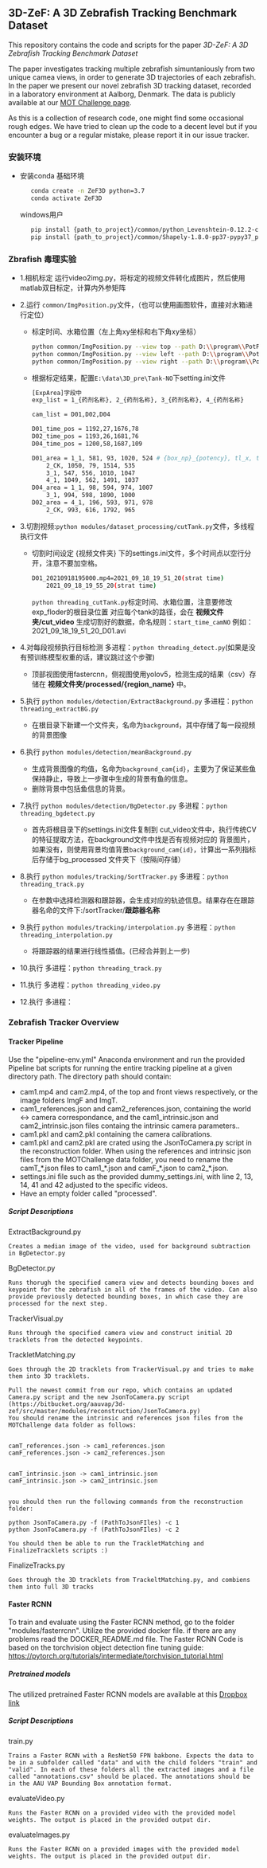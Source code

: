 ## 3D-ZeF: A 3D Zebrafish Tracking Benchmark Dataset

This repository contains the code and scripts for the paper *3D-ZeF: A 3D Zebrafish Tracking Benchmark Dataset*

The paper investigates tracking multiple zebrafish simuntaniously from two unique camea views, in order to generate 3D trajectories of each zebrafish.
In the paper we present our novel zebrafish 3D tracking dataset, recorded in a laboratory environment at Aalborg, Denmark. The data is publicly available at our [MOT Challenge page](https://motchallenge.net/data/3D-ZeF20).


As this is a collection of research code, one might find some occasional rough edges. We have tried to clean up the code to a decent level but if you encounter a bug or a regular mistake, please report it in our issue tracker. 

### 安装环境
- 安装conda 基础环境
  ```bash
     conda create -n ZeF3D python=3.7
     conda activate ZeF3D
  ```
  windows用户
  ```bash
     pip install {path_to_project}/common/python_Levenshtein-0.12.2-cp37-cp37m-win_amd64.whl
     pip install {path_to_project}/common/Shapely-1.8.0-pp37-pypy37_pp73-win_amd64.whl
  
  ```

### Zbrafish 毒理实验
- 1.相机标定 运行video2img.py，将标定的视频文件转化成图片，然后使用matlab双目标定，计算内外参矩阵

- 2.运行 ```common/ImgPosition.py```文件，（也可以使用画图软件，直接对水箱进行定位）
  -  标定时间、水箱位置（左上角xy坐标和右下角xy坐标）
        ```bash
        python common/ImgPosition.py --view top --path D:\\program\\PotPlayer\\Capture
        python common/ImgPosition.py --view left --path D:\\program\\PotPlayer\\Capture
        python common/ImgPosition.py --view right --path D:\\program\\PotPlayer\\Capture
        ```

  -  根据标定结果，配置```E:\data\3D_pre\Tank-NO```下setting.ini文件
        ```bash
        [ExpArea]字段中
        exp_list = 1_{药剂名称}, 2_{药剂名称}, 3_{药剂名称}, 4_{药剂名称}
        
        cam_list = D01,D02,D04
        
        D01_time_pos = 1192,27,1676,78
        D02_time_pos = 1193,26,1681,76
        D04_time_pos = 1200,58,1687,109
        
        D01_area = 1_1, 581, 93, 1020, 524 # {box_np}_{potency}, tl_x, tl_y, br_x, br_y
            2_CK, 1050, 79, 1514, 535
            3_1, 547, 556, 1010, 1047
            4_1, 1049, 562, 1491, 1037
        D04_area = 1_1, 98, 594, 974, 1007
            3_1, 994, 598, 1890, 1000
        D02_area = 4_1, 196, 593, 971, 978
            2_CK, 993, 616, 1792, 965
        ```
- 3.切割视频:```python modules/dataset_processing/cutTank.py```文件，多线程执行文件
    - 切割时间设定 {视频文件夹} 下的settings.ini文件，多个时间点以空行分开，注意不要加空格。
        ```bash
        D01_20210918195000.mp4=2021_09_18_19_51_20(strat time)
            2021_09_18_19_55_20(strat time)
        ```
        ```python threading_cutTank.py```标定时间、水箱位置，注意要修改 exp_floder的根目录位置
        对应每个tank的路径，会在 **视频文件夹/cut_video** 生成切割好的数据，命名规则：```start_time_camNO```
        例如：2021_09_18_19_51_20_D01.avi

- 4.对每段视频执行目标检测 多进程：```python threading_detect.py```(如果是没有预训练模型权重的话，建议跳过这个步骤)
    - 顶部视图使用fastercnn，侧视图使用yolov5，检测生成的结果（csv）存储在 **视频文件夹/processed/{region_name}** 中。
 
- 5.执行 ```python modules/detection/ExtractBackground.py``` 多进程：```python threading_extractBG.py```
    - 在根目录下新建一个文件夹，名命为```background```，其中存储了每一段视频的背景图像
    
- 6.执行 ```python modules/detection/meanBackground.py``` 
    - 生成背景图像的均值，名命为```background_cam{id}```，主要为了保证某些鱼保持静止，导致上一步骤中生成的背景有鱼的信息。
    - 删除背景中包括鱼信息的背景。     
 
- 7.执行 ```python modules/detection/BgDetector.py``` 多进程：```python threading_bgdetect.py```
    - 首先将根目录下的settings.ini文件复制到 cut_video文件中，执行传统CV的特征提取方法，在background文件中找是否有视频对应的
    背景图片，如果没有，则使用背景均值背景```background_cam{id}```，计算出一系列指标后存储于bg_processed
    文件夹下（按隔间存储）

- 8.执行 ```python modules/tracking/SortTracker.py``` 多进程：```python threading_track.py```
    - 在参数中选择检测器和跟踪器，会生成对应的轨迹信息。结果存在在跟踪器名命的文件下:/sortTracker/**跟踪器名称**
    
- 9.执行 ```python modules/tracking/interpolation.py``` 多进程：```python threading_interpolation.py```
    - 将跟踪器的结果进行线性插值。(已经合并到上一步)
- 10.执行  多进程：```python threading_track.py```
- 11.执行  多进程：```python threading_video.py```
- 12.执行  多进程：
    
    
### Zebrafish Tracker Overview
#### Tracker Pipeline 
Use the "pipeline-env.yml" Anaconda environment and run the provided Pipeline bat scripts for running the entire tracking pipeline at a given directory path. The directory path should contain:
 
 * cam1.mp4 and cam2.mp4, of the top and front views respectively, or the image folders ImgF and ImgT.
 * cam1_references.json and cam2_references.json, containing the world <-> camera correspondance, and the cam1_intrinsic.json and cam2_intrinsic.json files containg the intrinsic camera parameters..
 * cam1.pkl and cam2.pkl containing the camera calibrations.
 * cam1.pkl and cam2.pkl are crated using the JsonToCamera.py script in the reconstruction folder. When using the references and intrinsic json files from the MOTChallenge data folder, you need to rename the camT_\*.json files to cam1_\*.json and camF_\*.json to cam2_\*.json.  
 * settings.ini file such as the provided dummy_settings.ini, with line 2, 13, 14, 41 and 42 adjusted to the specific videos.
 * Have an empty folder called "processed".


##### Script Descriptions

ExtractBackground.py
    
    Creates a median image of the video, used for background subtraction in BgDetector.py

BgDetector.py
    
    Runs thorugh the specified camera view and detects bounding boxes and keypoint for the zebrafish in all of the frames of the video. Can also provide previously detected bounding boxes, in which case they are processed for the next step.

TrackerVisual.py
    
    Runs through the specified camera view and construct initial 2D tracklets from the detected keypoints.
    
TrackletMatching.py

    Goes through the 2D tracklets from TrackerVisual.py and tries to make them into 3D tracklets.
    
    Pull the newest commit from our repo, which contains an updated Camera.py script and the new JsonToCamera.py script (https://bitbucket.org/aauvap/3d-zef/src/master/modules/reconstruction/JsonToCamera.py)
    You should rename the intrinsic and references json files from the MOTChallenge data folder as follows:
    
    
    camT_references.json -> cam1_references.json
    camF_references.json -> cam2_references.json
    
    
    camT_intrinsic.json -> cam1_intrinsic.json
    camF_intrinsic.json -> cam2_intrinsic.json
    
    
    you should then run the following commands from the reconstruction folder:
    
    python JsonToCamera.py -f (PathToJsonFIles) -c 1
    python JsonToCamera.py -f (PathToJsonFIles) -c 2
    
    You should then be able to run the TrackletMatching and FinalizeTracklets scripts :)
    
FinalizeTracks.py
    
    Goes through the 3D tracklets from TrackeltMatching.py, and combiens them into full 3D tracks



#### Faster RCNN
To train and evaluate using the Faster RCNN method, go to the folder "modules/fasterrcnn".
Utilize the provided docker file. if there are any problems read the DOCKER_README.md file.
The Faster RCNN Code is based on the torchvision object detection fine tuning guide: https://pytorch.org/tutorials/intermediate/torchvision_tutorial.html

##### Pretrained models

The utilized pretrained Faster RCNN models are available at this [Dropbox link](https://www.dropbox.com/s/fesalzi16usruso/3DZeF_pretrained_fasterrcnn.zip?dl=0)

##### Script Descriptions

train.py
    
    Trains a Faster RCNN with a ResNet50 FPN bakbone. Expects the data to be in a subfolder called "data" and with the child folders "train" and "valid". In each of these folders all the extracted images and a file called "annotations.csv" should be placed. The annotations should be in the AAU VAP Bounding Box annotation format.

evaluateVideo.py
    
    Runs the Faster RCNN on a provided video with the provided model weights. The output is placed in the provided output dir.

evaluateImages.py
    
    Runs the Faster RCNN on a provided images with the provided model weights. The output is placed in the provided output dir.

